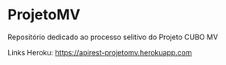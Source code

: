 # ProjetoMV
Repositório dedicado ao processo selitivo do Projeto CUBO MV

Links Heroku:
https://apirest-projetomv.herokuapp.com
